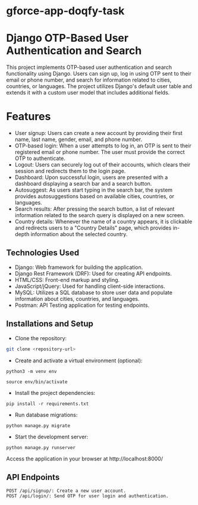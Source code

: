 # gforce-app-doqfy-task
# Django OTP-Based User Authentication and Search

This project implements OTP-based user authentication and search functionality using Django. Users can sign up, log in using OTP sent to their email or phone number, and search for information related to cities, countries, or languages. The project utilizes Django's default user table and extends it with a custom user model that includes additional fields.

# Features

* User signup: Users can create a new account by providing their first name, last name, gender, email, and phone number.
* OTP-based login: When a user attempts to log in, an OTP is sent to their registered email or phone number. The user must provide the correct OTP to authenticate.
* Logout: Users can securely log out of their accounts, which clears their session and redirects them to the login page.
* Dashboard: Upon successful login, users are presented with a dashboard displaying a search bar and a search button.
* Autosuggest: As users start typing in the search bar, the system provides autosuggestions based on available cities, countries, or languages.
* Search results: After pressing the search button, a list of relevant information related to the search query is displayed on a new screen.
* Country details: Whenever the name of a country appears, it is clickable and redirects users to a "Country Details" page, which provides in-depth information about the selected country.

## Technologies Used
* Django: Web framework for building the application.
* Django Rest Framework (DRF): Used for creating API endpoints.
* HTML/CSS: Front-end markup and styling.
* JavaScript/jQuery: Used for handling client-side interactions.
* MySQL: Utilizes a SQL database to store user data and populate information about cities, countries, and languages.
* Postman: API Testing application for testing endpoints.

## Installations and Setup

* Clone the repository:
 ```bash 
git clone <repository-url> 
```
* Create and activate a virtual environment (optional): 
```
python3 -m venv env 
```
```
source env/bin/activate
```
* Install the project dependencies: 
``` 
pip install -r requirements.txt
```
* Run database migrations: 
```
python manage.py migrate
```
* Start the development server:
```
python manage.py runserver
```
Access the application in your browser at http://localhost:8000/

## API Endpoints
```
POST /api/signup/: Create a new user account.
POST /api/login/: Send OTP for user login and authentication.
```
